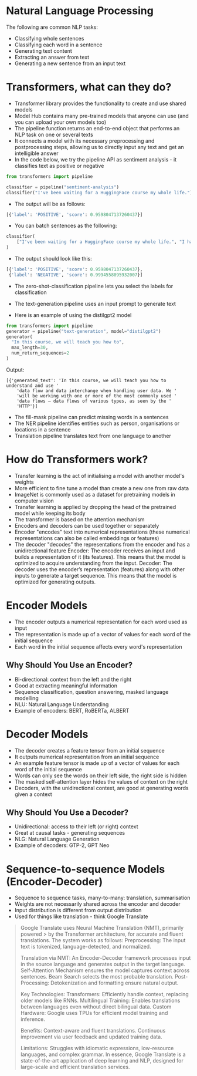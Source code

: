 # Natural Language Processing

The following are common NLP tasks:

- Classifying whole sentences
- Classifying each word in a sentence
- Generating text content
- Extracting an answer from text
- Generating a new sentence from an input text

# Transformers, what can they do?

- Transformer library provides the functionality to create and use shared models
- Model Hub contains many pre-trained models that anyone can use (and you can upload your own models too)
- The pipeline function returns an end-to-end object that performs an NLP task on one or several texts
- It connects a model with its necessary preprocessing and postprocessing steps, allowing us to directly input any text and get an intelligible answer
- In the code below, we try the pipeline API as sentiment analysis - it classifies text as positive or negative

```python
from transformers import pipeline

classifier = pipeline("sentiment-analysis")
classifier("I've been waiting for a HuggingFace course my whole life.")
```

- The output will be as follows:

```python
[{'label': 'POSITIVE', 'score': 0.9598047137260437}]
```

- You can batch sentences as the following:

```python
classifier(
    ["I've been waiting for a HuggingFace course my whole life.", "I hate this so much!"]
)
```

- The output should look like this:

```python
[{'label': 'POSITIVE', 'score': 0.9598047137260437},
 {'label': 'NEGATIVE', 'score': 0.9994558095932007}]
```

- The zero-shot-classification pipeline lets you select the labels for classification
- The text-generation pipeline uses an input prompt to generate text

- Here is an example of using the distilgpt2 model

```python
from transformers import pipeline
generator = pipeline("text-generation", model="distilgpt2")
generator(
  "In this course, we will teach you how to",
  max_length=30,
  num_return_sequences=2
)
```

Output:

```
[{'generated_text': 'In this course, we will teach you how to understand and use '
    'data flow and data interchange when handling user data. We '
    'will be working with one or more of the most commonly used '
    'data flows — data flows of various types, as seen by the '
    'HTTP'}]
```

- The fill-mask pipeline can predict missing words in a sentences
- The NER pipeline identifies entities such as person, organisations or locations in a sentence
- Translation pipeline translates text from one language to another

# How do Transformers work?

- Transfer learning is the act of initialising a model with another model's weights
- More efficient to fine tune a model than create a new one from raw data
- ImageNet is commonly used as a dataset for pretraining models in computer vision
- Transfer learning is applied by dropping the head of the pretrained model while keeping its body
- The transformer is based on the attention mechanism
- Encoders and decoders can be used together or separately
- Encoder "encodes" text into numerical representations (these numerical representations can also be called embeddings or features)
- The decoder "decodes" the representations from the encoder and has a unidirectional feature
  Encoder: The encoder receives an input and builds a representation of it (its features). This means that the model is optimized to acquire understanding from the input.
  Decoder: The decoder uses the encoder’s representation (features) along with other inputs to generate a target sequence. This means that the model is optimized for generating outputs.

# Encoder Models

- The encoder outputs a numerical representation for each word used as input
- The representation is made up of a vector of values for each word of the initial sequence
- Each word in the initial sequence affects every word's representation

## Why Should You Use an Encoder?

- Bi-directional: context from the left and the right
- Good at extracting meaningful information
- Sequence classification, question answering, masked language modelling
- NLU: Natural Language Understanding
- Example of encoders: BERT, RoBERTa, ALBERT

# Decoder Models

- The decoder creates a feature tensor from an initial sequence
- It outputs numerical representation from an initial sequence
- An example feature tensor is made up of a vector of values for each word of the initial sequence
- Words can only see the words on their left side, the right side is hidden
- The masked self-attention layer hides the values of context on the right
- Decoders, with the unidirectional context, are good at generating words given a context

## Why Should You Use a Decoder?

- Unidirectional: access to their left (or right) context
- Great at causal tasks - generating sequences
- NLG: Natural Language Generation
- Example of decoders: GTP-2, GPT Neo

# Sequence-to-sequence Models (Encoder-Decoder)

- Sequence to sequence tasks, many-to-many: translation, summarisation
- Weights are not necessarily shared across the encoder and decoder
- Input distribution is different from output distribution
- Used for things like translation - think Google Translate

> Google Translate uses Neural Machine Translation (NMT), primarily powered > by the Transformer architecture, for accurate and fluent translations. The system works as follows:
> Preprocessing: The input text is tokenized, language-detected, and normalized.
>
> Translation via NMT:
> An Encoder-Decoder framework processes input in the source language and generates output in the target language.
> Self-Attention Mechanism ensures the model captures context across sentences.
> Beam Search selects the most probable translation.
> Post-Processing: Detokenization and formatting ensure natural output.
>
> Key Technologies:
> Transformers: Efficiently handle context, replacing older models like RNNs.
> Multilingual Training: Enables translations between languages even without direct bilingual data.
> Custom Hardware: Google uses TPUs for efficient model training and inference.
>
> Benefits:
> Context-aware and fluent translations.
> Continuous improvement via user feedback and updated training data.
>
> Limitations:
> Struggles with idiomatic expressions, low-resource languages, and complex grammar.
> In essence, Google Translate is a state-of-the-art application of deep learning and NLP, designed for large-scale and efficient translation services.
